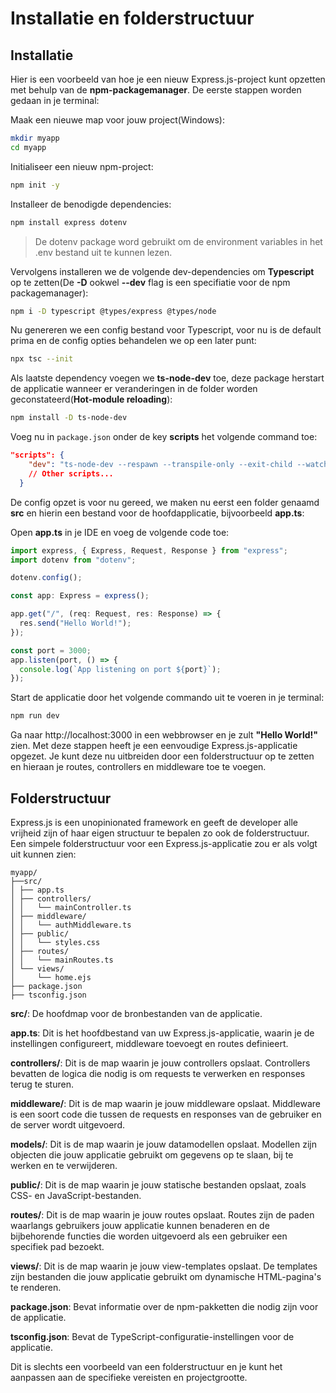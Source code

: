 # Installatie en folderstructuur

## Installatie

Hier is een voorbeeld van hoe je een nieuw Express.js-project kunt opzetten met behulp van de **npm-packagemanager**.
De eerste stappen worden gedaan in je terminal:

Maak een nieuwe map voor jouw project(Windows):

```bash
mkdir myapp
cd myapp
```

Initialiseer een nieuw npm-project:

```bash
npm init -y
```

Installeer de benodigde dependencies:

```bash
npm install express dotenv
```

> De dotenv package word gebruikt om de environment variables in het .env bestand uit te kunnen lezen.

Vervolgens installeren we de volgende dev-dependencies om **Typescript** op te zetten(De **-D** ookwel **--dev** flag is een specifiatie voor de npm packagemanager):

```bash
npm i -D typescript @types/express @types/node
```

Nu genereren we een config bestand voor Typescript, voor nu is de default prima en de config opties behandelen we op een later punt:

```bash
npx tsc --init
```

Als laatste dependency voegen we **ts-node-dev** toe, deze package herstart de applicatie wanneer er veranderingen in de folder worden geconstateerd(**Hot-module reloading**):

```bash
npm install -D ts-node-dev
```

Voeg nu in `package.json` onder de key **scripts** het volgende command toe:

```json
"scripts": {
    "dev": "ts-node-dev --respawn --transpile-only --exit-child --watch src src/app.ts",
    // Other scripts...
  }
```

De config opzet is voor nu gereed, we maken nu eerst een folder genaamd **src** en hierin een bestand voor de hoofdapplicatie, bijvoorbeeld **app.ts**:

Open **app.ts** in je IDE en voeg de volgende code toe:

```javascript
import express, { Express, Request, Response } from "express";
import dotenv from "dotenv";

dotenv.config();

const app: Express = express();

app.get("/", (req: Request, res: Response) => {
  res.send("Hello World!");
});

const port = 3000;
app.listen(port, () => {
  console.log(`App listening on port ${port}`);
});
```

Start de applicatie door het volgende commando uit te voeren in je terminal:

```bash
npm run dev
```

Ga naar http://localhost:3000 in een webbrowser en je zult **"Hello World!"** zien.
Met deze stappen heeft je een eenvoudige Express.js-applicatie opgezet. Je kunt deze nu uitbreiden door een folderstructuur op te zetten en hieraan je routes, controllers en middleware toe te voegen.

## Folderstructuur

Express.js is een unopinionated framework en geeft de developer alle vrijheid zijn of haar eigen structuur te bepalen zo ook de folderstructuur. Een simpele folderstructuur voor een Express.js-applicatie zou er als volgt uit kunnen zien:

```
myapp/
├──src/
│ ├── app.ts
│ ├── controllers/
│ │   └── mainController.ts
│ ├── middleware/
│ │   └── authMiddleware.ts
│ ├── public/
│ │   └── styles.css
│ ├── routes/
│ │   └── mainRoutes.ts
│ └── views/
│     └── home.ejs
├── package.json
├── tsconfig.json

```

**src/**: De hoofdmap voor de bronbestanden van de applicatie.

**app.ts**: Dit is het hoofdbestand van uw Express.js-applicatie, waarin je de instellingen configureert, middleware toevoegt en routes definieert.

**controllers/**: Dit is de map waarin je jouw controllers opslaat. Controllers bevatten de logica die nodig is om requests te verwerken en responses terug te sturen.

**middleware/**: Dit is de map waarin je jouw middleware opslaat. Middleware is een soort code die tussen de requests en responses van de gebruiker en de server wordt uitgevoerd.

**models/**: Dit is de map waarin je jouw datamodellen opslaat. Modellen zijn objecten die jouw applicatie gebruikt om gegevens op te slaan, bij te werken en te verwijderen.

**public/**: Dit is de map waarin je jouw statische bestanden opslaat, zoals CSS- en JavaScript-bestanden.

**routes/**: Dit is de map waarin je jouw routes opslaat. Routes zijn de paden waarlangs gebruikers jouw applicatie kunnen benaderen en de bijbehorende functies die worden uitgevoerd als een gebruiker een specifiek pad bezoekt.

**views/**: Dit is de map waarin je jouw view-templates opslaat. De templates zijn bestanden die jouw applicatie gebruikt om dynamische HTML-pagina's te renderen.

**package.json**: Bevat informatie over de npm-pakketten die nodig zijn voor de applicatie.

**tsconfig.json**: Bevat de TypeScript-configuratie-instellingen voor de applicatie.

Dit is slechts een voorbeeld van een folderstructuur en je kunt het aanpassen aan de specifieke vereisten en projectgrootte.

